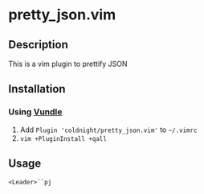 # pretty\_json.vim

## Description

This is a vim plugin to prettify JSON

## Installation

### Using [Vundle][v]

1. Add `Plugin 'coldnight/pretty_json.vim'` to `~/.vimrc`
2. `vim +PluginInstall +qall`

## Usage

`<Leader>``pj`

[v]: https://github.com/gmarik/vundle

